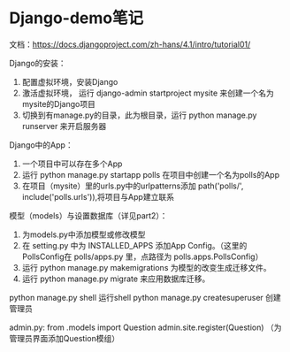 # Django-demo笔记
文档：https://docs.djangoproject.com/zh-hans/4.1/intro/tutorial01/

Django的安装：
1. 配置虚拟环境，安装Django
2. 激活虚拟环境， 运行 django-admin startproject mysite 来创建一个名为mysite的Django项目
3. 切换到有manage.py的目录，此为根目录，运行 python manage.py runserver 来开启服务器

Django中的App：
1. 一个项目中可以存在多个App
2. 运行 python manage.py startapp polls 在项目中创建一个名为polls的App
3. 在项目（mysite）里的urls.py中的urlpatterns添加 path('polls/', include('polls.urls')),将项目与App建立联系

模型（models）与设置数据库（详见part2）：
1. 为models.py中添加模型或修改模型
2. 在 setting.py 中为 INSTALLED_APPS 添加App Config。（这里的PollsConfig在 polls/apps.py 里，点路径为 polls.apps.PollsConfig）
3. 运行 python manage.py makemigrations 为模型的改变生成迁移文件。
4. 运行 python manage.py migrate 来应用数据库迁移。

python manage.py shell 运行shell
python manage.py createsuperuser 创建管理员

admin.py:
from .models import Question
admin.site.register(Question)
（为管理员界面添加Question模组）
